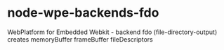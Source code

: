 # node-wpe-backends-fdo
WebPlatform for Embedded Webkit - backend fdo (file-directory-output) creates memoryBuffer frameBuffer fileDescriptors
